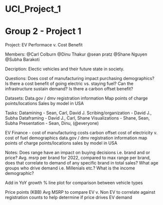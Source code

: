 # UCI_Project_1
# Group 2 - Project 1

Project: EV Performace v. Cost Benefit

Members: 
@Carl Colburn
@Dinu Thakur
@sean pratz
@Shane Nguyen
@Subha Barakoti

Decription:
Electic vehicles and their future state in society.
    
Questions:
Does cost of manufacturing impact purchasing demographics?
Is there a cost benefit of going electric vs. staying fuel?
Can the infrastructure sustain demand?
Is there a carbon offset benefit?

Datasets:
Data.gov / dmv registration information 
Map points of charge points/locations
Sales by model in USA 

Tasks:
Datamining - Sean, Carl, David J.
Scribing/organization - David J., Subha
Dataframing - David J., Carl, Shane
Visualizations - Shane, Sean, Subha
Presentation - Sean, Dinu, (@everyone)

EV
    Finance - cost of manufacturing costs
    carbon offset
    cost of electricity v. cost of fuel
    demographics
    data.gov / dmv registration information 
    map points of charge points/locations
    sales by model in USA 

Notes:
Does range have an impact on buying decisions i.e. brand and or price?
Avg. msrp per brand for 2022, compared to max range per brand, does that correlate to demand of any specific brand in total sales?
What age groups who drive demand i.e. Millenials etc.?
What is the income demographic?

Add in YoY growth %
    line plot for comparison between vehicle types

Price points (KBB)
    Avg MSRP to compare EV v. Non EV to correlate against registration counts to help determine if price drives EV demand




